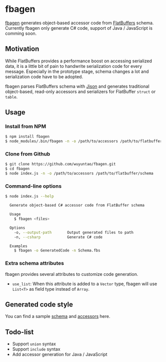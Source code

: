 # fbagen

[fbagen](https://github.com/wuyuntao/fbagen) generates object-based accessor code from [FlatBuffers](https://google.github.io/flatbuffers/) schema. Currently fbagen only generate C# code, support of Java / JavaScript is comming soon.

## Motivation

While FlatBuffers provides a performance boost on accessing serialized data, it is a little bit of pain to handwrite serialization code for every message. Especially in the prototype stage, schema changes a lot and serialization code have to be adopted.

fbagen parses FlatBuffers schema with [Jison](https://github.com/zaach/jison) and generates traditional object-based, read-only accessors and serializers for FlatBuffer `struct` or `table`.

## Usage

### Install from NPM

```bash
$ npm install fbagen
$ node_modules/.bin/fbagen -n -o /path/to/accessors /path/to/flatbuffer/schema
```

### Clone from Github
```bash
$ git clone https://github.com/wuyuntao/fbagen.git
$ cd fbagen
$ node index.js -n -o /path/to/accessors /path/to/flatbuffer/schema
```

### Command-line options
```bash
$ node index.js --help

  Generate object-based C# accessor code from FlatBuffer schema

  Usage
    $ fbagen <files>

  Options
    -o, --output-path       Output generated files to path
    -n, --csharp            Generate C# code

  Examples
    $ fbagen -o GeneratedCode -n Schema.fbs
```

### Extra schema attributes

fbagen provides several attributes to customize code generation.

* `use_list`: When this attribute is added to a `Vector` type, fbagen will use `List<T>` as field type instead of `Array`.

## Generated code style

You can find a sample [schema](https://github.com/wuyuntao/fbagen/blob/master/examples/FbagenDemo/Schema.fbs) and [accessors](https://github.com/wuyuntao/fbagen/blob/master/examples/FbagenDemo/SchemaAccessors.cs) here.

## Todo-list

* Support `union` syntax
* Support `include` syntax
* Add accessor generation for Java / JavaScript